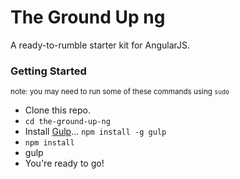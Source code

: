 <h1>The Ground Up ng</h1>
<p>A ready-to-rumble starter kit for AngularJS.</p>


<h3>Getting Started</h3>
<small>note: you may need to run some of these commands using <code>sudo</code></small>
<ul>
	<li>Clone this repo.</li>
	<li><code>cd the-ground-up-ng</code></li>
	<li>Install <a href="gulpjs.com">Gulp</a>... <code>npm install -g gulp</code></li>
	<li><code>npm install</code></li>
	<li>gulp</li>
	<li>You're ready to go!</li>
</ul>
